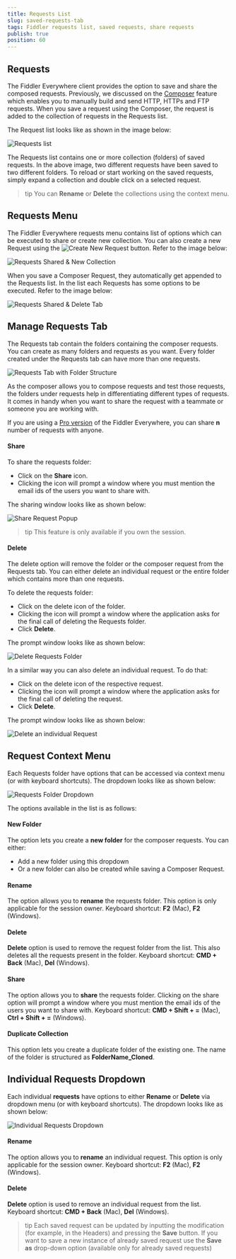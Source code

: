 ```yaml
---
title: Requests List
slug: saved-requests-tab
tags: Fiddler requests list, saved requests, share requests
publish: true
position: 60
---
```


## Requests

The Fiddler Everywhere client provides the option to save and share the composed requests. Previously, we discussed on the [Composer](https://docs.telerik.com/fiddler-everywhere/user-guide/composer) feature which enables you to manually build and send HTTP, HTTPs and FTP requests. When you save a request using the Composer, the request is added to the collection of requests in the Requests list. 

The Request list looks like as shown in the image below: 

![Requests list](../images/requests/requests-list-all.png)

The Requests list contains one or more collection (folders) of saved requests. In the above image, two different requests have been saved to two different folders. To reload or start working on the saved requests, simply expand a collection and double click on a selected request. 

>tip You can __Rename__ or __Delete__ the collections using the context menu. 

## Requests Menu 

The Fiddler Everywhere requests menu contains list of options which can be executed to share or create new collection. You can also create a new Request using the ![Create New Request](../images/requests/create-new-requests-sign.png) button. Refer to the image below: 

![Requests Shared & New Collection](../images/requests/requests-shared-new-collection.png)

When you save a Composer Request, they automatically get appended to the Requests list. In the list each Requests has some options to be executed. Refer to the image below: 

![Requests Shared & Delete Tab](../images/requests/Requests-share-delete-tab.png)

## Manage Requests Tab

The Requests tab contain the folders containing the composer requests. You can create as many folders and requests as you want. Every folder created under the Requests tab can have more than one requests. 

![Requests Tab with Folder Structure](../images/requests/requests-tab-with-folder-structure.png)

As the composer allows you to compose requests and test those requests, the folders under requests help in differentiating different types of requests. It comes in handy when you want to share the request with a teammate or someone you are working with. 

If you are using a [Pro version](https://www.telerik.com/purchase/fiddler) of the Fiddler Everywhere, you can share __n__ number of requests with anyone. 

#### Share 

To share the requests folder: 

- Click on the __Share__ icon. 
- Clicking the icon will prompt a window where you must mention the email ids of the users you want to share with. 

The sharing window looks like as shown below:

![Share Request Popup](../images/requests/share-requests-popup.png)

>tip This feature is only available if you own the session. 

#### Delete 

The delete option will remove the folder or the composer request from the Requests tab. You can either delete an individual request or the entire folder which contains more than one requests. 

To delete the requests folder: 

- Click on the delete icon of the folder. 
- Clicking the icon will prompt a window where the application asks for the final call of deleting the Requests folder. 
- Click __Delete__. 

The prompt window looks like as shown below: 

![Delete Requests Folder](../images/requests/delete-requests-folder.png)

In a similar way you can also delete an individual request. To do that: 

- Click on the delete icon of the respective request. 
- Clicking the icon will prompt a window where the application asks for the final call of deleting the request. 
- Click __Delete__.  

The prompt window looks like as shown below: 

![Delete an individual Request](../images/requests/delete-an-individual-request.png)

## Request Context Menu 

Each Requests folder have options that can be accessed via context menu (or with keyboard shortcuts). The dropdown looks like as shown below: 

![Requests Folder Dropdown](../images/requests/requests-folder-dropdown.png)

The options available in the list is as follows:

#### New Folder 

The option lets you create a __new folder__ for the composer requests. You can either: 

- Add a new folder using this dropdown 
- Or a new folder can also be created while saving a Composer Request. 

#### Rename

The option allows you to __rename__ the requests folder. This option is only applicable for the session owner. Keyboard shortcut: __F2__ (Mac), __F2__ (Windows). 

#### Delete 

__Delete__ option is used to remove the request folder from the list. This also deletes all the requests present in the folder. Keyboard shortcut: __CMD + Back__ (Mac), __Del__ (Windows). 

#### Share

The option allows you to __share__ the requests folder. Clicking on the share option will prompt a window where you must mention the email ids of the users you want to share with. Keyboard shortcut: __CMD + Shift + =__ (Mac), __Ctrl + Shift + =__ (Windows). 

#### Duplicate Collection 

This option lets you create a duplicate folder of the existing one. The name of the folder is structured as __FolderName_Cloned__. 

## Individual Requests Dropdown

Each individual __requests__ have options to either __Rename__ or __Delete__ via dropdown menu (or with keyboard shortcuts). The dropdown looks like as shown below:

![Individual Requests Dropdown](../images/requests/individual-requests-dropdown.png)

#### Rename 

The option allows you to __rename__ an individual request. This option is only applicable for the session owner. Keyboard shortcut: __F2__ (Mac), __F2__ (Windows). 

#### Delete

__Delete__ option is used to remove an individual request from the list. Keyboard shortcut: __CMD + Back__ (Mac), __Del__ (Windows). 

>tip Each saved request can be updated by inputting the modification (for example, in the Headers) and pressing the __Save__ button. If you want to save a new instance of already saved request use the __Save as__ drop-down option (available only for already saved requests)

